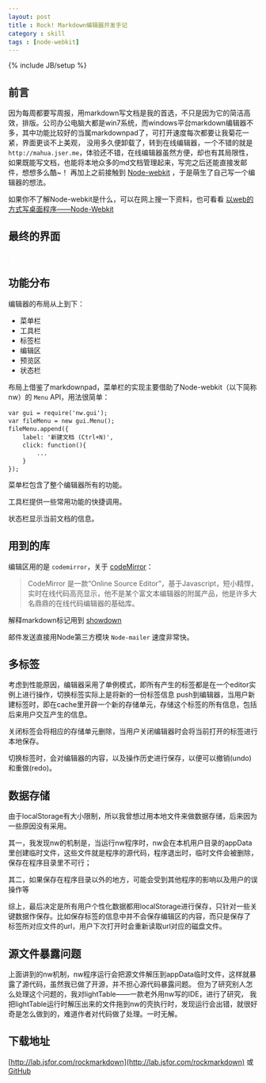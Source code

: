 ```yaml
---
layout: post
title : Rock! Markdown编辑器开发手记
category : skill
tags : [node-webkit]
---
```

{% include JB/setup %}

## 前言
因为每周都要写周报，用markdown写文档是我的首选，不只是因为它的简洁高效，排版。公司办公电脑大都是win7系统，而windows平台markdown编辑器不多，其中功能比较好的当属markdownpad了，可打开速度每次都要让我菊花一紧，界面更谈不上美观，
没用多久便卸载了，转到在线编辑器，一个不错的就是 `http://mahua.jser.me`，体验还不错，在线编辑器虽然方便，却也有其局限性，如果既能写文档，也能将本地众多的md文档管理起来，写完之后还能直接发邮件，想想多么酷~！
再加上之前接触到 [Node-webkit](https://github.com/rogerwang/node-webkit) ，于是萌生了自己写一个编辑器的想法。

如果你不了解Node-webkit是什么，可以在网上搜一下资料，也可看看 [以web的方式写桌面程序——Node-Webkit](/skill/2013/07/15/node-webkit-desktop-app-develop/)

## 最终的界面
<img class="lazy" src="/assets/posts/images/grey.gif" data-original="/assets/posts/images/rock-markdown-1.png">

## 功能分布
编辑器的布局从上到下：

- 菜单栏
- 工具栏
- 标签栏
- 编辑区
- 预览区
- 状态栏

布局上借鉴了markdownpad，菜单栏的实现主要借助了Node-webkit（以下简称nw）的 `Menu` API，用法很简单：

    var gui = require('nw.gui');
    var fileMenu = new gui.Menu();
    fileMenu.append({
        label: '新建文档 (Ctrl+N)',
        click: function(){
            ...
        }
    });

菜单栏包含了整个编辑器所有的功能。

工具栏提供一些常用功能的快捷调用。

状态栏显示当前文档的信息。


## 用到的库
编辑区用的是 `codemirror`，关于 [codeMirror](http://codemirror.net)：

> CodeMirror 是一款“Online Source Editor”，基于Javascript，短小精悍，实时在线代码高亮显示，他不是某个富文本编辑器的附属产品，他是许多大名鼎鼎的在线代码编辑器的基础库。

解释markdown标记用到 [showdown](https://github.com/coreyti/showdown)

邮件发送直接用Node第三方模块 `Node-mailer` 速度非常快。

## 多标签
考虑到性能原因，编辑器采用了单例模式，即所有产生的标签都是在一个editor实例上进行操作，切换标签实际上是将新的一份标签信息
push到编辑器，当用户新建标签时，即在cache里开辟一个新的存储单元，存储这个标签的所有信息，包括后来用户交互产生的信息。

关闭标签会将相应的存储单元删除，当用户关闭编辑器时会将当前打开的标签进行本地保存。

切换标签时，会对编辑器的内容，以及操作历史进行保存，以便可以撤销(undo)和重做(redo)。

## 数据存储
由于localStorage有大小限制，所以我曾想过用本地文件来做数据存储，后来因为一些原因没有采用。

其一，我发现nw的机制是，当运行nw程序时，nw会在本机用户目录的appData里创建临时文件，这些文件就是程序的源代码，程序退出时，临时文件会被删除，保存在程序目录里不可行；

其二，如果保存在程序目录以外的地方，可能会受到其他程序的影响以及用户的误操作等

综上，最后决定是所有用户个性化数据都用localStorage进行保存，只针对一些关键数据作保存。比如保存标签的信息中并不会保存编辑区的内容，而只是保存了
标签所对应文件的url，用户下次打开时会重新读取url对应的磁盘文件。

## 源文件暴露问题
上面讲到的nw机制，nw程序运行会把源文件解压到appData临时文件，这样就暴露了源代码，虽然我已做了开源，并不担心源代码暴露问题。
但为了研究别人怎么处理这个问题的，我对lightTable——一款老外用nw写的IDE，进行了研究，
我把lightTable运行时解压出来的文件拖到nw的壳执行时，发现运行会出错，就很好奇是怎么做到的，难道作者对代码做了处理。一时无解。

## 下载地址
[http://lab.jsfor.com/rockmarkdown](http://lab.jsfor.com/rockmarkdown) 或 [GitHub](https://github.com/superRaytin/Rock_Markdown)